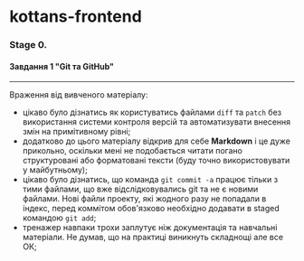 # kottans-frontend
### Stage 0.
#### Завдання 1 "Git та GitHub"
---
Враження від вивченого матеріалу:
- цікаво було дізнатись як користуватись файлами `diff` та `patch` без використання системи контроля версій та автоматизувати внесення змін на примітивному рівні;
- додатково до цього матеріалу відкрив для себе **Markdown** і це дуже прикольно, оскільки мені не подобається читати погано структуровані або форматовані тексти (буду точно використовувати у майбутньому);
- цікаво було дізнатись, що команда `git commit -a` працює тільки з тими файлами, що вже відслідковувались git та не є новими файлами. Нові файли проекту, які жодного разу не попадали в індекс, перед коммітом обов'язково необхідно додавати в staged командою `git add`;   
- тренажер навпаки трохи заплутує ніж документація та навчальні матеріали. Не думав, що на практиці виникнуть складнощі але все ОК; 
